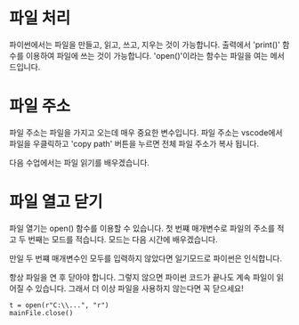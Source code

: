 # 파일 처리
파이썬에서는 파일을 만들고, 읽고, 쓰고, 지우는 것이 가능합니다. 출력에서 'print()' 함수를 이용하여 파일에 쓰는 것이 가능합니다. 'open()'이라는 함수는 파일을 여는 메서드입니다.

# 파일 주소
파일 주소는 파일을 가지고 오는데 매우 중요한 변수입니다. 파일 주소는 vscode에서 파일을 우클릭하고 'copy path' 버튼을 누르면 전체 파일 주소가 복사 됩니다.

다음 수업에서는 파일 읽기를 배우겠습니다.

# 파일 열고 닫기
파일 열기는 open() 함수를 이용할 수 있습니다. 첫 번쨰 매개변수로 파일의 주소를 적고 두 번째는 모드를 적습니다. 모드는 다음 시간에 배우겠습니다.

만일 두 번쨰 매개변수인 모두를 입력하지 않았다면 일기모드로 파이썬은 인식합니다.

항상 파일을 연 후 닫아야 합니다. 그렇지 않으면 파이썬 코드가 끝나도 계속 파일이 읽어질 수 있습니다. 그래서 더 이상 파일을 사용하지 않는다면 꼭 닫으세요!

```
t = open(r"C:\\...", "r")
mainFile.close()
```
